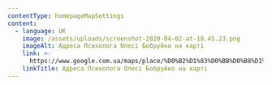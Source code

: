 ```yaml
---
contentType: homepageMapSettings
content:
  - language: UK
    image: /assets/uploads/screenshot-2020-04-02-at-18.45.23.png
    imageAlt: Адреса Психолога Олесі Бобруйко на карті
    link: >-
      https://www.google.com.ua/maps/place/%D0%B2%D1%83%D0%BB%D0%B8%D1%86%D1%8F+%D0%A0%D0%BE%D0%BC%D0%B0%D0%BD%D1%87%D1%83%D0%BA%D0%B0,+14,+%D0%9B%D1%8C%D0%B2%D1%96%D0%B2,+%D0%9B%D1%8C%D0%B2%D1%96%D0%B2%D1%81%D1%8C%D0%BA%D0%B0+%D0%BE%D0%B1%D0%BB%D0%B0%D1%81%D1%82%D1%8C,+79000/@49.8362863,24.0352525,15.02z/data=!4m5!3m4!1s0x473add4298aa0e8f:0x551bad4d1fbce0da!8m2!3d49.8339332!4d24.0387426?hl=uk
    linkTitle: Адреса Психолога Олесі Бобруйко на карті
---
```

